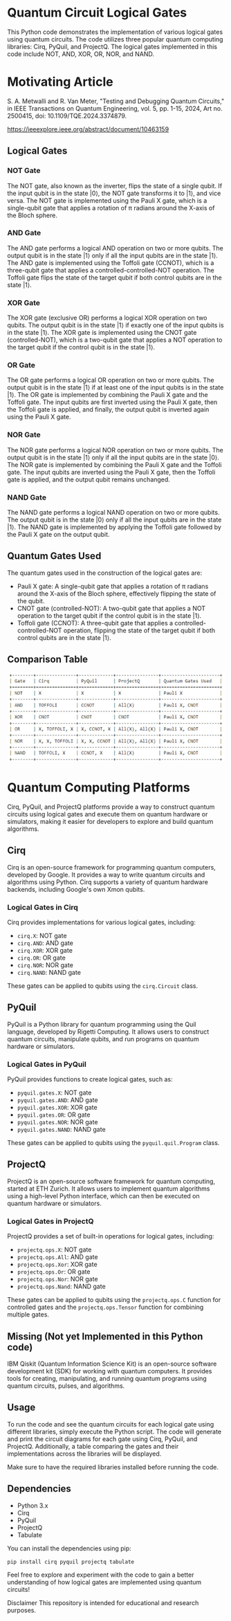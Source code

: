 # Quantum Circuit Logical Gates

This Python code demonstrates the implementation of various logical gates using quantum circuits. The code utilizes three popular quantum computing libraries: Cirq, PyQuil, and ProjectQ. The logical gates implemented in this code include NOT, AND, XOR, OR, NOR, and NAND.


# Motivating Article
S. A. Metwalli and R. Van Meter, "Testing and Debugging Quantum Circuits," in IEEE Transactions on Quantum Engineering, vol. 5, pp. 1-15, 2024, Art no. 2500415, doi: 10.1109/TQE.2024.3374879.

https://ieeexplore.ieee.org/abstract/document/10463159

## Logical Gates

### NOT Gate
The NOT gate, also known as the inverter, flips the state of a single qubit. If the input qubit is in the state |0⟩, the NOT gate transforms it to |1⟩, and vice versa. The NOT gate is implemented using the Pauli X gate, which is a single-qubit gate that applies a rotation of π radians around the X-axis of the Bloch sphere.

### AND Gate
The AND gate performs a logical AND operation on two or more qubits. The output qubit is in the state |1⟩ only if all the input qubits are in the state |1⟩. The AND gate is implemented using the Toffoli gate (CCNOT), which is a three-qubit gate that applies a controlled-controlled-NOT operation. The Toffoli gate flips the state of the target qubit if both control qubits are in the state |1⟩.

### XOR Gate
The XOR gate (exclusive OR) performs a logical XOR operation on two qubits. The output qubit is in the state |1⟩ if exactly one of the input qubits is in the state |1⟩. The XOR gate is implemented using the CNOT gate (controlled-NOT), which is a two-qubit gate that applies a NOT operation to the target qubit if the control qubit is in the state |1⟩.

### OR Gate
The OR gate performs a logical OR operation on two or more qubits. The output qubit is in the state |1⟩ if at least one of the input qubits is in the state |1⟩. The OR gate is implemented by combining the Pauli X gate and the Toffoli gate. The input qubits are first inverted using the Pauli X gate, then the Toffoli gate is applied, and finally, the output qubit is inverted again using the Pauli X gate.

### NOR Gate
The NOR gate performs a logical NOR operation on two or more qubits. The output qubit is in the state |1⟩ only if all the input qubits are in the state |0⟩. The NOR gate is implemented by combining the Pauli X gate and the Toffoli gate. The input qubits are inverted using the Pauli X gate, then the Toffoli gate is applied, and the output qubit remains unchanged.

### NAND Gate
The NAND gate performs a logical NAND operation on two or more qubits. The output qubit is in the state |0⟩ only if all the input qubits are in the state |1⟩. The NAND gate is implemented by applying the Toffoli gate followed by the Pauli X gate on the output qubit.

## Quantum Gates Used

The quantum gates used in the construction of the logical gates are:

- Pauli X gate: A single-qubit gate that applies a rotation of π radians around the X-axis of the Bloch sphere, effectively flipping the state of the qubit.
- CNOT gate (controlled-NOT): A two-qubit gate that applies a NOT operation to the target qubit if the control qubit is in the state |1⟩.
- Toffoli gate (CCNOT): A three-qubit gate that applies a controlled-controlled-NOT operation, flipping the state of the target qubit if both control qubits are in the state |1⟩.

## Comparison Table
![](https://github.com/ericyoc/quantum-circuit-logical-gates/blob/main/restults_qc_logical_gates_compare.jpg)

# Quantum Computing Platforms
Cirq, PyQuil, and ProjectQ platforms provide a way to construct quantum circuits using logical gates and execute them on quantum hardware or simulators, making it easier for developers to explore and build quantum algorithms.

## Cirq

Cirq is an open-source framework for programming quantum computers, developed by Google. It provides a way to write quantum circuits and algorithms using Python. Cirq supports a variety of quantum hardware backends, including Google's own Xmon qubits.

### Logical Gates in Cirq

Cirq provides implementations for various logical gates, including:

- `cirq.X`: NOT gate
- `cirq.AND`: AND gate
- `cirq.XOR`: XOR gate
- `cirq.OR`: OR gate
- `cirq.NOR`: NOR gate
- `cirq.NAND`: NAND gate

These gates can be applied to qubits using the `cirq.Circuit` class.

## PyQuil

PyQuil is a Python library for quantum programming using the Quil language, developed by Rigetti Computing. It allows users to construct quantum circuits, manipulate qubits, and run programs on quantum hardware or simulators.

### Logical Gates in PyQuil

PyQuil provides functions to create logical gates, such as:

- `pyquil.gates.X`: NOT gate
- `pyquil.gates.AND`: AND gate
- `pyquil.gates.XOR`: XOR gate
- `pyquil.gates.OR`: OR gate
- `pyquil.gates.NOR`: NOR gate
- `pyquil.gates.NAND`: NAND gate

These gates can be applied to qubits using the `pyquil.quil.Program` class.

## ProjectQ

ProjectQ is an open-source software framework for quantum computing, started at ETH Zurich. It allows users to implement quantum algorithms using a high-level Python interface, which can then be executed on quantum hardware or simulators.

### Logical Gates in ProjectQ

ProjectQ provides a set of built-in operations for logical gates, including:

- `projectq.ops.X`: NOT gate
- `projectq.ops.All`: AND gate
- `projectq.ops.Xor`: XOR gate
- `projectq.ops.Or`: OR gate
- `projectq.ops.Nor`: NOR gate
- `projectq.ops.Nand`: NAND gate

These gates can be applied to qubits using the `projectq.ops.C` function for controlled gates and the `projectq.ops.Tensor` function for combining multiple gates.

## Missing (Not yet Implemented in this Python code)
IBM Qiskit (Quantum Information Science Kit) is an open-source software development kit (SDK) for working with quantum computers. It provides tools for creating, manipulating, and running quantum programs using quantum circuits, pulses, and algorithms. 

## Usage

To run the code and see the quantum circuits for each logical gate using different libraries, simply execute the Python script. The code will generate and print the circuit diagrams for each gate using Cirq, PyQuil, and ProjectQ. Additionally, a table comparing the gates and their implementations across the libraries will be displayed.

Make sure to have the required libraries installed before running the code.

## Dependencies

- Python 3.x
- Cirq
- PyQuil
- ProjectQ
- Tabulate

You can install the dependencies using pip:

```
pip install cirq pyquil projectq tabulate
```

Feel free to explore and experiment with the code to gain a better understanding of how logical gates are implemented using quantum circuits!

Disclaimer This repository is intended for educational and research purposes.
